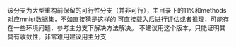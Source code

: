 该分支为大型重构前保留的可行性分支（并非可行），主目录下的11%和methods对应mnist数据集，不如直接猜是这样的
可直接载入后进行评估或者推理，可能存在一些环境问题，参考主分支下解决方法解决。
不建议用这个版本，只能证明其具有收敛性，非常难用建议用主分支
